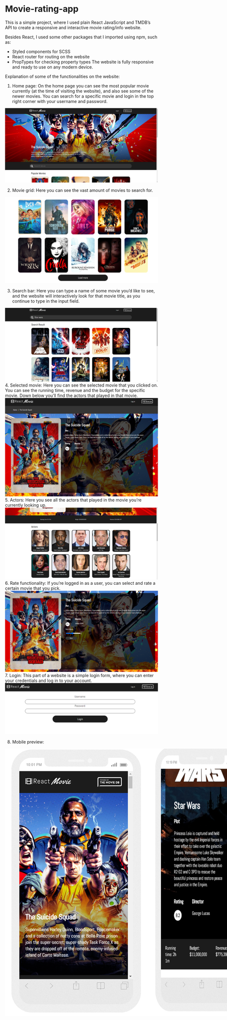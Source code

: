 # Movie-rating-app


This is a simple project, where I used plain React JavaScript and TMDB’s API to create a responsive and interactive movie rating/info website.

Besides React, I used some other  packages that I imported using npm, such as:
-	Styled components for SCSS
-	React router for routing on the website
-	PropTypes for checking property types
The website is fully responsive and ready to use on any modern device.

Explanation of some of the functionalities on the website:
1.	Home page:
On the home page you can see the most popular movie currently (at the time of visiting the website), and also see some of the newer movies. You can search for a specific movie and login in the top right corner with your username and password.

<img src="https://github.com/HarisKordic/Movie-rating-app/blob/main/Design%20pictures/Desktop%20homepage.png">
 

2.	Movie grid:
Here you can see the vast amount of movies to search for.
 
 <img src="https://github.com/HarisKordic/Movie-rating-app/blob/main/Design%20pictures/Load%20more%20grid.png" >

3.	Search bar:
Here you can type a name of some movie you’d like to see, and the website will interactively look for that movie title, as you continue to type in the input field. 

<img src="https://github.com/HarisKordic/Movie-rating-app/blob/main/Design%20pictures/Search%20functionality.png" >
4.	Selected movie:
Here you can see the selected movie that you clicked on. You can see the running time, revenue and the budget for the specific movie. Down below you’ll find the actors that played in that movie. 
<img src="https://github.com/HarisKordic/Movie-rating-app/blob/main/Design%20pictures/Selected%20movie.png">
5.	Actors:
Here you see all the actors that played in the movie you’re currently looking up. 
<img src="https://github.com/HarisKordic/Movie-rating-app/blob/main/Design%20pictures/Actors.png" >
6.	Rate functionality:
If you’re  logged in as a user, you can select and rate a certain movie that you pick.
 
<img src="https://github.com/HarisKordic/Movie-rating-app/blob/main/Design%20pictures/Rate%20functionality.png">
7.	Login:
This part of a website is a simple login form, where you can enter your credentials and log in to your account.

<img src="https://github.com/HarisKordic/Movie-rating-app/blob/main/Design%20pictures/Login%20page.png">

8.	Mobile preview:
  
  <div  style=" display:flex;">
 <img src="https://github.com/HarisKordic/Movie-rating-app/blob/main/Design%20pictures/Mobile%20home%20look.png">
  <img src="https://github.com/HarisKordic/Movie-rating-app/blob/main/Design%20pictures/Mobile%20movie%20info%20screen.png">
  <img src="https://github.com/HarisKordic/Movie-rating-app/blob/main/Design%20pictures/Mobile%20search.png">
  <img src="https://github.com/HarisKordic/Movie-rating-app/blob/main/Design%20pictures/Mobile%20login.png">
 </div>
